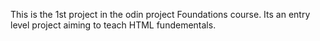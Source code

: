 This is the 1st project in the odin project Foundations course. Its an entry level project aiming to teach HTML fundementals.